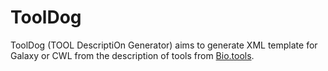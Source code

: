 # ToolDog

ToolDog (TOOL DescriptiOn Generator) aims to generate XML template for Galaxy or CWL from the description of tools from [Bio.tools](https://bio.tools).
